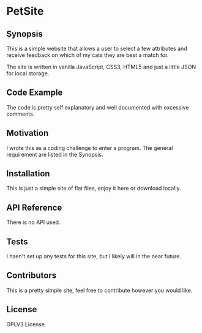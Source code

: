 # PetSite

## Synopsis

This is a simple website that allows a user to select a few attributes and receive feedback on which of my cats they are best a match for.

The site is written in vanilla JavaScript, CSS3, HTML5 and just a little JSON for local storage.  


## Code Example

The code is pretty self explanatory and well documented with excessive comments.

## Motivation

I wrote this as a coding challenge to enter a program.  The general requirement are listed in the Synopsis.

## Installation

This is just a simple site of flat files, enjoy it here or download locally.

## API Reference

There is no API used.

## Tests

I haen't set up any tests for this site, but I likely will in the near future.

## Contributors

This is a pretty simple site, feel free to contribute however you would like.

## License

GPLV3 License
